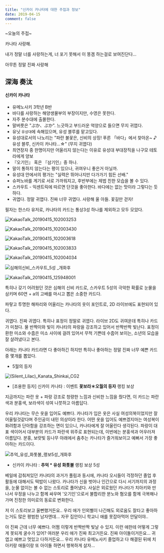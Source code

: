 ```yaml
---
title: "신카이 카나타에 대한 주접과 정보"
date: 2019-04-15
comment: false
---
```


~오늘의 주접~ 

카나타 사랑해. 

내가 정말 너를 사랑하는게, 너 포기 못해서 이 똥겜 하는걸로 보여진단다... 

아무튼 정말 진짜 사랑해





## 深海 奏汰 

#### 신카이 카나타

-	유메노사키 3학년 B반
-	바다를 사랑하는 해양생물부의 부장이지만, 수영은 못한다.
-	자주 분수대에 출몰한다.
-	말버릇은 "ぷか、ぷか". 느긋하고 부드러운 억양으로 들으면 무지 귀엽다.
-	유닛 `유성대`에 속해있으며, 유성 블루를 맡고있다.
-	유성대로서의 나노리는 "파란 불꽃은, 신비의 상징! 푸른 「바다」에서 찾아온~ ♪ 유성 블루, 신카이 카나타...☆" (무지 귀엽다)
-	최연장자 중 한명이지만 어울리지 않는다는 이유로 유성대 부대장직을 나구모 테토라에게 양보
-	『오기인』 혹은 『삼기인』중 하나.
-	말이 통하지 않는다는 평이 있으나, 귀여우니 좋은거 아닐까.
-	유성대 안에서의 평가는 "실력은 뛰어나지만 다가가기 힘든 선배."
-	슈퍼노바를 계기로 서로 가까워지고, 후반부에는 제법 친한 모습을 볼 수 있다.
-	스카우트 - 익센트릭에 따르면 단것을 좋아한다. 바다에는 없는 맛이라 그렇다는 듯 하다.
-	귀엽다. 정말 귀엽다. 진짜 너무 귀엽다. 사랑해 울 아들. 꽃길만 걷자!





필자는 한스타 유저로, 카나타의 카드는 통상3성 하나를 제외하고 모두 모았다.

![KakaoTalk_20190415_102003253](https://user-images.githubusercontent.com/26815767/56102464-36ac2680-5f68-11e9-8d30-a24cb4dfccfb.jpg)



![KakaoTalk_20190415_102003430](https://user-images.githubusercontent.com/26815767/56102466-36ac2680-5f68-11e9-863e-77f71a85c4d4.jpg)

![KakaoTalk_20190415_102003618](https://user-images.githubusercontent.com/26815767/56102467-3744bd00-5f68-11e9-9bc7-ff412fa572a1.jpg)

![KakaoTalk_20190415_102003833](https://user-images.githubusercontent.com/26815767/56102468-3744bd00-5f68-11e9-8705-0f5766367c8c.jpg)

![KakaoTalk_20190415_102004034](https://user-images.githubusercontent.com/26815767/56102469-3744bd00-5f68-11e9-87c4-86d9c080e248.jpg)



![심해의신비_스카우트_5성 _개화후](https://user-images.githubusercontent.com/26815767/56106801-de801f00-5f7d-11e9-8982-41dd416cef4f.png)

![KakaoTalk_20190415_125948001](https://user-images.githubusercontent.com/26815767/56106937-839af780-5f7e-11e9-8584-a5fc4385610b.jpg)



특히나 갖기 어려웠던 것은 심해의 신비 카드로, 스카우트 5성의 극악한 확률로 눈물을 삼키며 60연 + a의 고배를 마시고 뽑은 소중한 카드다.

파랗고 투명한 해파리와 어울리는 카나타의 옷이 포인트로, 2D 라이브에도 표현되어 있다.

귀엽다. 진짜 귀엽다. 특히나 표정이 정말로 귀엽다.
라이브 2D도 귀여운데 특히나 카드가 미쳤다.
물 반짝이와 빛이 카나타의 파랑을 강조하고 있어서 반짝반짝 빛난다. 
표정이 환한 미소와 수줍은 미소 사이에 걸려 있어서 무척 기쁜데 수줍어 보이는, 소년의 모습을 잘 살려냈다고 본다.



아래는 카나타 카드라면 다 좋아하긴 하지만 특히나 좋아하는 정말 진짜 너무 예쁜 카드 중 몇개를 뽑았다.

- 5월의 등자

![(Silent_Lilac)_Kanata_Shinkai_CG2](https://user-images.githubusercontent.com/26815767/56102089-3a8a7980-5f65-11e9-9ed0-e9040aba3180.png)   

- [조용한 등자] 신카이 카나타 : 이벤트 **꽃보라＊오월의 등자** 랭킹 보상

지금까지는 파란 옷 + 파랑 강조로 청량한 느낌과 신비한 느낌을 줬다면, 이 카드는 파란색과 분홍색, 보라색이 섞여 나붓하고 아름답다.

우리 카나타는 무슨 옷을 입어도 예쁘다.
카나타가 입은 옷은 사실 여성의복이었지만 잘 어울릴것같다며 주인공이 내민 의상이라 한다.
어떤 옷을 입어도 예쁘겠지마는 여성복이 화려함과 단아함을 강조하는 면이 있으니, 카나타에게 잘 어울린다 생각된다. 파랑이 대표 색이어서 대부분의 카드가 파란색 위주로 표현되는데, 이번에는 분홍색과 어우러져 아름답다.
분홍, 보랏빛 등나무 아래에서 춤추는 카나타가 즐거워보이고 예뻐서 가장 좋아하는 카드이다.



![추억_유성_화톳불_랭보5성_개화후](https://user-images.githubusercontent.com/26815767/56106335-906a1c00-5f7b-11e9-8400-2c30bb6b5559.PNG)

- 신카이 카나타 : **추억 * 유성 화톳불** 랭킹 보상 5성

베일에 감춰져있던 카나타의 과거가 풀림과 동시에, 카나타 오시들이 걱정하던 졸업 후 활동에 대해서도 떡밥이 나왔다.
카나타가 신을 벗어나 인간으로 다시 서기까지의 과정을, 눈물 없이는 볼 수 없는 스토리로 풀어냈다.
사실은 외로웠던 카나타가 치아키와 만나서 우정을 나누고 함께 싸우며 '오기인'으로서 불합리한 분노와 혐오를 함께 극복해나가며 진정한 의미로의 동료로 변화한다. 

저 이 스토리보고 울뻔했거든요..
우리 애가 인외삘이 나긴해도 외로움도 잘타고 좋아하는거도 많은 평범한 남자앤데...
자꾸 집안이니 학교니 애를 못잡아먹어 안달이야..

아 진짜 근데 너무 예쁘다. 어쩜 이렇게 반짝반짝 빛날 수 있지.
이런 애한테 어떻게 그렇게 못되게 굴수가 있어?
여러분 우리 애가 진짜 최고거든요. 진짜 아이돌이거든요... 귀엽고 예쁘고 멋있고 다하거든요...
우리 카나타 유메노사키 졸업하고 다 해결된 뒤에 치아키랑 애들이랑 또 아이돌 하면서 행복하게 살자...

